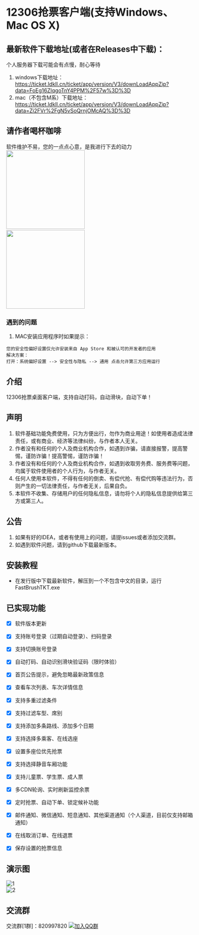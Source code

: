 # 12306抢票客户端(支持Windows、Mac OS X)

## 最新软件下载地址(或者在Releases中下载)：
个人服务器下载可能会有点慢，耐心等待   
1. windows下载地址：https://ticket.ldkll.cn/ticket/app/version/V3/downLoadAppZip?data=FoEg16ZIqgoTnY4PPM%2F57w%3D%3D
2. mac（不包含M系）下载地址：https://ticket.ldkll.cn/ticket/app/version/V3/downLoadAppZip?data=Zi2FVr%2FgN5vSoQrnjOMcAQ%3D%3D 
 

## 请作者喝杯咖啡
软件维护不易，您的一点点心意，是我进行下去的动力  
<img src="https://github.com/ldk-2512/ticket-client/assets/73157953/8ee86679-b96f-491f-a7ae-0f9b8155da78" width="210px">&emsp;&emsp;&emsp;&emsp;&emsp;&emsp;&emsp;&emsp;&emsp;&emsp;&emsp;&emsp;&emsp;&emsp;&emsp;&emsp;&emsp;&emsp;&emsp;
<img src="https://github.com/ldk-2512/ticket-client/assets/73157953/a3dae756-0ddb-4d5d-86c3-e9364af33405" width="210px">
 
### 遇到的问题
1. MAC安装应用程序时如果提示：
```
您的安全性偏好设置仅允许安装来自 App Store 和被认可的开发者的应用
解决方案：
打开：系统偏好设置 --> 安全性与隐私 --> 通用 点击允许第三方应用运行
```


## 介绍
12306抢票桌面客户端，支持自动打码，自动滑块，自动下单！

## 声明
1. 软件基础功能免费使用，只为方便出行，勿作为商业用途！如使用者造成法律责任，或有商业、经济等法律纠纷，与作者本人无关。
2. 作者没有和任何的个人及商业机构合作，如遇到诈骗，请直接报警，提高警惕，谨防诈骗！提高警惕，谨防诈骗！
3. 作者没有和任何的个人及商业机构合作，如遇到收取劳务费、服务费等问题，均属于软件使用者的个人行为，与作者无关。
4. 任何人使用本软件，不得有任何的倒卖、有偿代抢、有偿代购等违法行为，否则产生的一切法律责任，与作者无关，后果自负。
5. 本软件不收集、存储用户的任何隐私信息，请勿将个人的隐私信息提供给第三方或第三人。

## 公告
1. 如果有好的IDEA，或者有使用上的问题，请提issues或者添加交流群。
2. 如遇到软件问题，请到github下载最新版本。

## 安装教程
- 在发行版中下载最新软件，解压到一个不包含中文的目录，运行FastBrushTKT.exe

## 已实现功能
- [x] 软件版本更新
- [x] 支持账号登录（过期自动登录）、扫码登录
- [x] 支持切换账号登录
- [x] 自动打码、自动识别滑块验证码（限时体验）
- [x] 首页公告提示，避免忽略最新政策信息
- [x] 查看车次列表、车次详情信息
- [x] 支持多重过滤条件
- [x] 支持过滤车型、席别
- [x] 支持添加多条路线、添加多个日期
- [x] 支持选择多乘客、在线选座
- [x] 设置多座位优先抢票
- [x] 支持选择静音车厢功能
- [x] 支持儿童票、学生票、成人票
- [x] 多CDN轮询、实时刷新监控余票
- [x] 定时抢票、自动下单、锁定候补功能
- [x] 邮件通知、微信通知、短息通知、其他渠道通知（个人渠道，目前仅支持邮箱通知）
- [x] 在线取消订单、在线退票
- [x] 保存设置的抢票信息




## 演示图
![1](https://user-images.githubusercontent.com/73157953/197713472-1912c125-f39c-4f26-93b8-23584edb4d32.png)  
![2](https://user-images.githubusercontent.com/73157953/197926344-47f21c2d-dbca-4d2f-a034-1185dd9386fb.jpg)



## 交流群
[//]: # ([![加入QQ群]&#40;https://img.shields.io/badge/已满-820997820-blue.svg&#41;]&#40;https://qm.qq.com/cgi-bin/qm/qr?k=uJhvux3LzxImRShPvr2NvQvJCVBNB2qy&jump_from=webapi&authKey=mb5NNaSN15d5UT+fRGu708OdpeWOmjS8YonE4sTnlevrv3S+acgQgWtORYCB/Fr+&#41;)
交流群[1群]：820997820 [![加入QQ群](https://pub.idqqimg.com/wpa/images/group.png)](https://qm.qq.com/cgi-bin/qm/qr?k=uJhvux3LzxImRShPvr2NvQvJCVBNB2qy&jump_from=webapi&authKey=mb5NNaSN15d5UT+fRGu708OdpeWOmjS8YonE4sTnlevrv3S+acgQgWtORYCB/Fr+)  

